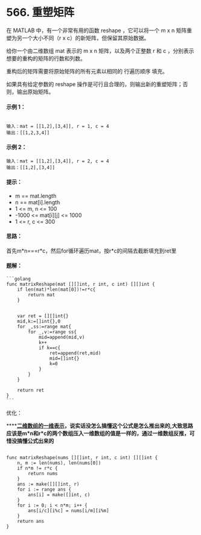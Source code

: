 # 566. 重塑矩阵

在 MATLAB 中，有一个非常有用的函数 reshape ，它可以将一个 m x n 矩阵重塑为另一个大小不同（r x c）的新矩阵，但保留其原始数据。

给你一个由二维数组 mat 表示的 m x n 矩阵，以及两个正整数 r 和 c ，分别表示想要的重构的矩阵的行数和列数。

重构后的矩阵需要将原始矩阵的所有元素以相同的 行遍历顺序 填充。

如果具有给定参数的 reshape 操作是可行且合理的，则输出新的重塑矩阵；否则，输出原始矩阵。

#### **示例 1：**

```

输入：mat = [[1,2],[3,4]], r = 1, c = 4
输出：[[1,2,3,4]]
```

#### **示例 2：**

```
输入：mat = [[1,2],[3,4]], r = 2, c = 4
输出：[[1,2],[3,4]]
```

#### **提示：**

* m == mat.length&#x20;
* n == mat\[i].length&#x20;
* 1 <= m, n <= 100&#x20;
* \-1000 <= mat\[i]\[j] <= 1000&#x20;
* 1 <= r, c <= 300

#### **思路：**

首先m\*n===r\*c，然后for循环遍历mat，按r\*c的间隔去截断填充到ret里

#### 题解：

````
```golang
func matrixReshape(mat [][]int, r int, c int) [][]int {
    if len(mat)*len(mat[0])!=r*c{
        return mat
    }


    var ret = [][]int{}
    mid,k:=[]int{},0
    for _,ss:=range mat{
        for _,v:=range ss{
            mid=append(mid,v)
            k++
            if k==c{
                ret=append(ret,mid)
                mid=[]int{}
                k=0
            }
        }
    }

    return ret
}
```
````

优化：

****[**二维数组的一维表示**](https://leetcode.cn/problems/reshape-the-matrix/solution/zhong-su-ju-zhen-by-leetcode-solution-gt0g/)**，说实话没怎么搞懂这个公式是怎么推出来的,大致思路应该是m\*n和r\*c的两个数组压入一维数组的值是一样的，通过一维数组反推，可惜没搞懂公式出来的**

```

func matrixReshape(nums [][]int, r int, c int) [][]int {
    n, m := len(nums), len(nums[0])
    if n*m != r*c {
        return nums
    }
    ans := make([][]int, r)
    for i := range ans {
        ans[i] = make([]int, c)
    }
    for i := 0; i < n*m; i++ {
        ans[i/c][i%c] = nums[i/m][i%m]
    }
    return ans
}
```
